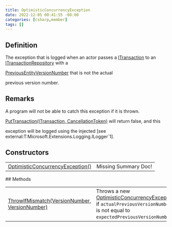 ```yaml
---
title: OptimisticConcurrencyException
date: 2022-12-05 00:41:55 -08:00
categories: [csharp,member]
tags: []
---
```


## Definition

The exception that is logged when an actor passes a <a href='/posts/csharp.member.entitydb.abstractions.transactions.itransaction/'>ITransaction</a> to an
<a href='/posts/csharp.member.entitydb.abstractions.transactions.itransactionrepository/'>ITransactionRepository</a> with a
<!--/posts/csharp.member.entitydb.abstractions.transactions.steps.iappendcommandtransactionstep.previousentityversionnumber/--><a href='#'>PreviousEntityVersionNumber</a> that is not the actual
previous version number.

## Remarks

A program will not be able to catch this exception if it is thrown.
<!--/posts/csharp.member.entitydb.abstractions.transactions.itransactionrepository.puttransaction/--><a href='#'>PutTransaction(ITransaction, CancellationToken)</a> will return false, and this
exception will be logged using the injected [see external:T:Microsoft.Extensions.Logging.ILogger`1].

## Constructors
<table><tr><td><!--/posts/csharp.member.entitydb.common.exceptions.optimisticconcurrencyexception-.ctor#.../--><a href='#'>OptimisticConcurrencyException()</a></td><td>Missing Summary Doc!</td></tr></table>
## Methods
<table><tr><td><!--/posts/csharp.member.entitydb.common.exceptions.optimisticconcurrencyexception.throwifmismatch/--><a href='#'>ThrowIfMismatch(VersionNumber, VersionNumber)</a></td><td>
Throws a new <a href='/posts/csharp.member.entitydb.common.exceptions.optimisticconcurrencyexception/'>OptimisticConcurrencyException</a> if <code class='language-plaintext highlighter-rouge'>actualPreviousVersionNumber</code>
is not equal to <code class='language-plaintext highlighter-rouge'>expectedPreviousVersionNumber</code>.
</td></tr></table>
